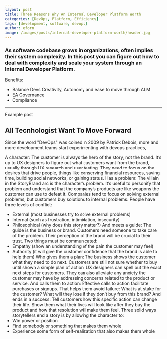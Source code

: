 ```yaml
---
layout: post
title: Three Reasons Why An Internal Developer Platform Worth
categories: [DevOps, Platform, Efficiency]
tags: [development, software, devops]
author: eforn
image: /images/posts/internal-developer-platform-worth/header.jpg
---
```


### As software codebase grows in organizations, often implies their system complexity. In this post you can figure out how to deal with complexity and scale your system through an Internal Developer Platform.


Benefits:
- Balance Devs Creativity, Autonomy and ease to move through ALM
- EA Governance
- Compliance
__________________________________________
Example post
##
## All Tecnhologist Want To Move Forward

Since the word "DevOps" was coined in 2009 by Patrick Debois, more and more development teams start experimenting with devops practices, 

A character: The customer is always the hero of the story, not the brand. It’s up to UX designers to figure out what customers want from the brand, usually through UX research and user testing. They need to focus on the desires that drive people, things like conserving financial resources, saving time, building social networks, or gaining status.
Has a problem: The villain in the StoryBrand arc is the character’s problem. It’s useful to personify that problem and understand that the company’s products are like weapons the customer can use to defeat it. Companies tend to focus on solving external problems, but customers buy solutions to internal problems. People have three levels of conflict:
- External (most businesses try to solve external problems)
- Internal (such as frustration, intimidation, insecurity)
- Philosophical (why does this story matter?)
And meets a guide: The guide is the business or brand. Customers need someone to take care of the problem. Their perception of the brand will be crucial to their trust. Two things must be communicated:
- Empathy (show an understanding of the pain the customer may feel)
- Authority (it will give the customer confidence that the brand is able to help them)
Who gives them a plan: The business shows the customer what they need to do next. Customers are still not sure whether to buy until shown a simple plan of action. UX designers can spell out the exact next steps for customers. They can also alleviate any anxiety the customer may have by addressing concerns related to the product or service.
And calls them to action: Effective calls to action facilitate purchases or signups.
That helps them avoid failure: What is at stake for the customer? What will they lose if they don’t buy from this brand?
And ends in a success: Tell customers how this specific action can change their life. Show them what their lives will look like after they buy the product and how that resolution will make them feel. Three solid ways storytellers end a story is by allowing the character to:
- Win power or position
- Find somebody or something that makes them whole
- Experience some form of self-realization that also makes them whole